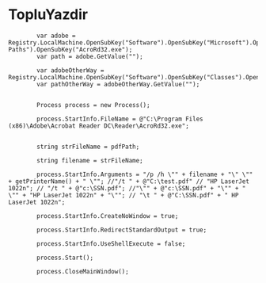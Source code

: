 # TopluYazdir

            var adobe = Registry.LocalMachine.OpenSubKey("Software").OpenSubKey("Microsoft").OpenSubKey("Windows").OpenSubKey("CurrentVersion").OpenSubKey("App Paths").OpenSubKey("AcroRd32.exe");
            var path = adobe.GetValue("");

            var adobeOtherWay = Registry.LocalMachine.OpenSubKey("Software").OpenSubKey("Classes").OpenSubKey("acrobat").OpenSubKey("shell").OpenSubKey("open").OpenSubKey("command");
            var pathOtherWay = adobeOtherWay.GetValue("");


            Process process = new Process();

            process.StartInfo.FileName = @"C:\Program Files (x86)\Adobe\Acrobat Reader DC\Reader\AcroRd32.exe";


            string strFileName = pdfPath;

            string filename = strFileName;

            process.StartInfo.Arguments = "/p /h \"" + filename + "\" \"" + getPrinterName() + " \""; //"/t " + @"C:\test.pdf" // "HP LaserJet 1022n"; // "/t " + @"c:\SSN.pdf"; //"\"" + @"c:\SSN.pdf" + "\"" + " \"" + "HP LaserJet 1022n" + "\""; // "\t " + @"C:\SSN.pdf" + " HP LaserJet 1022n";

            process.StartInfo.CreateNoWindow = true;

            process.StartInfo.RedirectStandardOutput = true;

            process.StartInfo.UseShellExecute = false;

            process.Start();

            process.CloseMainWindow();
